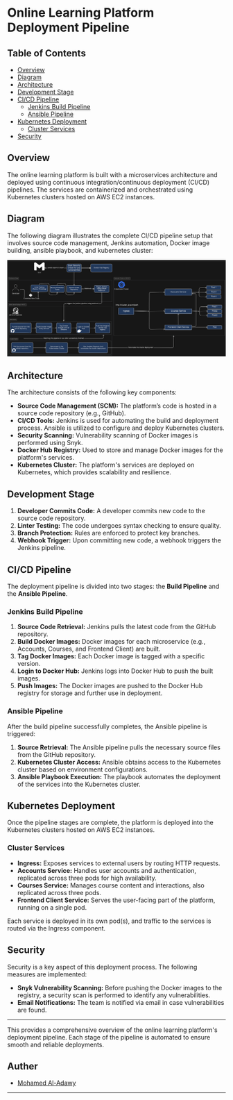 # Online Learning Platform Deployment Pipeline

## Table of Contents

-   [Overview](#overview)
-   [Diagram](#diagram)
-   [Architecture](#architecture)
-   [Development Stage](#development-stage)
-   [CI/CD Pipeline](#cicd-pipeline)
    -   [Jenkins Build Pipeline](#jenkins-build-pipeline)
    -   [Ansible Pipeline](#ansible-pipeline)
-   [Kubernetes Deployment](#kubernetes-deployment)
    -   [Cluster Services](#cluster-services)
-   [Security](#security)

## Overview

The online learning platform is built with a microservices architecture and deployed using continuous integration/continuous deployment (CI/CD) pipelines. The services are containerized and orchestrated using Kubernetes clusters hosted on AWS EC2 instances.

## Diagram

The following diagram illustrates the complete CI/CD pipeline setup that involves source code management, Jenkins automation, Docker image building, ansible playbook, and kubernetes cluster:

![Online Diagram](diagrams/online-learning-diagram.svg)

## Architecture

The architecture consists of the following key components:

-   **Source Code Management (SCM):** The platform’s code is hosted in a source code repository (e.g., GitHub).
-   **CI/CD Tools:** Jenkins is used for automating the build and deployment process. Ansible is utilized to configure and deploy Kubernetes clusters.
-   **Security Scanning:** Vulnerability scanning of Docker images is performed using Snyk.
-   **Docker Hub Registry:** Used to store and manage Docker images for the platform's services.
-   **Kubernetes Cluster:** The platform's services are deployed on Kubernetes, which provides scalability and resilience.

## Development Stage

1. **Developer Commits Code:** A developer commits new code to the source code repository.
2. **Linter Testing:** The code undergoes syntax checking to ensure quality.
3. **Branch Protection:** Rules are enforced to protect key branches.
4. **Webhook Trigger:** Upon committing new code, a webhook triggers the Jenkins pipeline.

## CI/CD Pipeline

The deployment pipeline is divided into two stages: the **Build Pipeline** and the **Ansible Pipeline**.

### Jenkins Build Pipeline

1. **Source Code Retrieval:** Jenkins pulls the latest code from the GitHub repository.
2. **Build Docker Images:** Docker images for each microservice (e.g., Accounts, Courses, and Frontend Client) are built.
3. **Tag Docker Images:** Each Docker image is tagged with a specific version.
4. **Login to Docker Hub:** Jenkins logs into Docker Hub to push the built images.
5. **Push Images:** The Docker images are pushed to the Docker Hub registry for storage and further use in deployment.

### Ansible Pipeline

After the build pipeline successfully completes, the Ansible pipeline is triggered:

1. **Source Retrieval:** The Ansible pipeline pulls the necessary source files from the GitHub repository.
2. **Kubernetes Cluster Access:** Ansible obtains access to the Kubernetes cluster based on environment configurations.
3. **Ansible Playbook Execution:** The playbook automates the deployment of the services into the Kubernetes cluster.

## Kubernetes Deployment

Once the pipeline stages are complete, the platform is deployed into the Kubernetes clusters hosted on AWS EC2 instances.

### Cluster Services

-   **Ingress:** Exposes services to external users by routing HTTP requests.
-   **Accounts Service:** Handles user accounts and authentication, replicated across three pods for high availability.
-   **Courses Service:** Manages course content and interactions, also replicated across three pods.
-   **Frontend Client Service:** Serves the user-facing part of the platform, running on a single pod.

Each service is deployed in its own pod(s), and traffic to the services is routed via the Ingress component.

## Security

Security is a key aspect of this deployment process. The following measures are implemented:

-   **Snyk Vulnerability Scanning:** Before pushing the Docker images to the registry, a security scan is performed to identify any vulnerabilities.
-   **Email Notifications:** The team is notified via email in case vulnerabilities are found.

---

This provides a comprehensive overview of the online learning platform's deployment pipeline. Each stage of the pipeline is automated to ensure smooth and reliable deployments.

## Auther

-   [Mohamed Al-Adawy](mohamed.h.eladwy@gmail.com)

---
